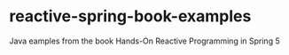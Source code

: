 # reactive-spring-book-examples
Java eamples from the book Hands-On Reactive Programming in Spring 5
